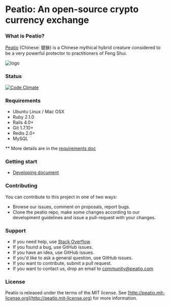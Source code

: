 Peatio: An open-source crypto currency exchange
=====================================

### What is Peatio?

[Peatio](http://en.wikipedia.org/wiki/Pixiu) (Chinese: 貔貅) is a Chinese mythical hybrid creature considered to be a very powerful protector to practitioners of Feng Shui.

![logo](public/peatio.png)

### Status

[![Code Climate](https://codeclimate.com/github/peatio/peatio.png)](https://codeclimate.com/github/peatio/peatio)

### Requirements

* Ubuntu Linux / Mac OSX
* Ruby 2.1.0
* Rails 4.0+
* Git 1.7.10+
* Redis 2.0+
* MySQL

** More details are in the [requirements doc](doc/install/requirements.md)


### Getting start

* [Developing document](doc/install/development.md)

### Contributing

You can contribute to this project in one of two ways:

* Browse our issues, comment on proposals, report bugs.
* Clone the peatio repo, make some changes according to our development guidelines and issue a pull-request with your changes.


### Support

* If you need help, use [Stack Overflow](http://stackoverflow.com/questions/tagged/peatio).
* If you found a bug, use GitHub issues.
* If you have an idea, use GitHub issues.
* If you'd like to ask a general question, use GitHub issues.
* If you want to contribute, submit a pull request.
* If you want to contact us, drop an email to [community@peatio.com](mailto:community@peatio.com)


### License

Peatio is released under the terms of the MIT license. See [http://peatio.mit-license.org](http://peatio.mit-license.org) for more information.



